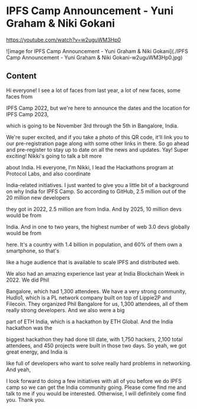 
# IPFS Camp Announcement - Yuni Graham & Niki Gokani

<https://youtube.com/watch?v=w2uguWM3Hp0>

![image for IPFS Camp Announcement - Yuni Graham & Niki Gokani](./IPFS Camp Announcement - Yuni Graham & Niki Gokani-w2uguWM3Hp0.jpg)

## Content

Hi everyone! I see a lot of faces from last year, a lot of new faces, some faces from

IPFS Camp 2022, but we're here to announce the dates and the location for IPFS Camp 2023,

which is going to be November 3rd through the 5th in Bangalore, India.

We're super excited, and if you take a photo of this QR code, it'll link you to our pre-registration
page along with some other links in there. So go ahead and pre-register to stay up to
date on all the news and updates. Yay! Super exciting! Nikki's going to talk a bit more

about India. Hi everyone, I'm Nikki, I lead the Hackathons program at Protocol Labs, and also coordinate

India-related initiatives. I just wanted to give you a little bit of a background on why
India for IPFS Camp. So according to GitHub, 2.5 million out of the 20 million new developers

they got in 2022, 2.5 million are from India. And by 2025, 10 million devs would be from

India. And in one to two years, the highest number of web 3.0 devs globally would be from

here. It's a country with 1.4 billion in population, and 60% of them own a smartphone, so that's

like a huge audience that is available to scale IPFS and distributed web.

We also had an amazing experience last year at India Blockchain Week in 2022. We did Phil

Bangalore, which had 1,300 attendees. We have a very strong community, Hudlo1, which is
a PL network company built on top of Lippie2P and Filecoin. They organized Phil Bangalore
for us, 1,300 attendees, all of them really strong developers. And we also were a big

part of ETH India, which is a hackathon by ETH Global. And the India hackathon was the

biggest hackathon they had done till date, with 1,750 hackers, 2,100 total attendees,
and 450 projects were built in those two days. So yeah, we got great energy, and India is

like full of developers who want to solve really hard problems in networking. And yeah,

I look forward to doing a few initiatives with all of you before we do IPFS camp so we can get the India community going. Please come find me and talk to me if you would be interested. Otherwise, I will definitely come find you. Thank you.

